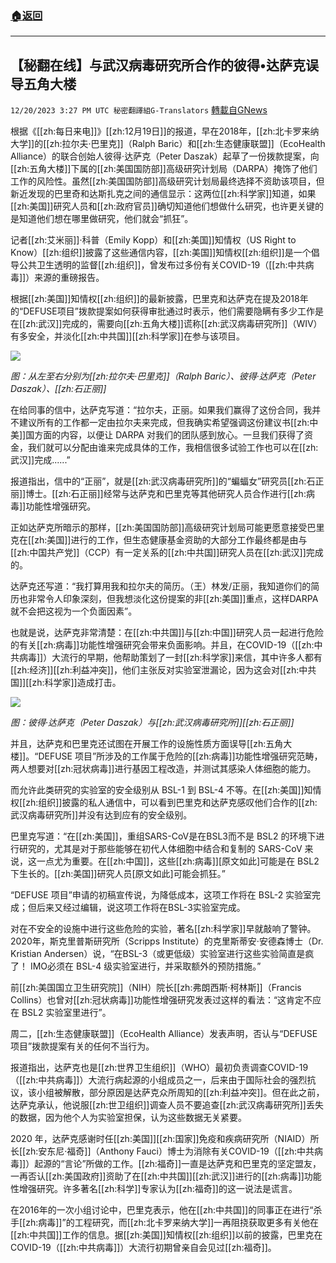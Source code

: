 ###  [:house:返回](README.md)
---


## 【秘翻在线】与武汉病毒研究所合作的彼得•达萨克误导五角大楼
`12/20/2023 3:27 PM UTC 秘密翻譯組G-Translators` [轉載自GNews](https://gnews.org/articles/2133140)

根据《[[zh:每日来电]]》[[zh:12月19日]]的报道，早在2018年，[[zh:北卡罗来纳大学]]的[[zh:拉尔夫·巴里克]]（Ralph Baric）和[[zh:生态健康联盟]]（EcoHealth Alliance）的联合创始人彼得·达萨克（Peter Daszak）起草了一份拨款提案，向[[zh:五角大楼]]下属的[[zh:美国国防部]]高级研究计划局（DARPA）掩饰了他们工作的风险性。虽然[[zh:美国国防部]]高级研究计划局最终选择不资助该项目，但新近发现的巴里奇和达斯扎克之间的通信显示：这两位[[zh:科学家]]知道，如果[[zh:美国]]研究人员和[[zh:政府官员]]确切知道他们想做什么研究，也许更关键的是知道他们想在哪里做研究，他们就会“抓狂”。

记者[[zh:艾米丽]]·科普（Emily Kopp）和[[zh:美国]]知情权（US Right to Know）[[zh:组织]]披露了这些通信内容，[[zh:美国]]知情权[[zh:组织]]是一个倡导公共卫生透明的监督[[zh:组织]]，曾发布过多份有关COVID-19（[[zh:中共病毒]]）来源的重磅报告。

根据[[zh:美国]]知情权[[zh:组织]]的最新披露，巴里克和达萨克在提及2018年的“DEFUSE项目”拨款提案如何获得审批通过时表示，他们需要隐瞒有多少工作是在[[zh:武汉]]完成的，需要向[[zh:五角大楼]]谎称[[zh:武汉病毒研究所]]（WIV）有多安全，并淡化[[zh:中共国]][[zh:科学家]]在参与该项目。

![](ipfs://QmRFhNWJG8Yg8pbJXUNRDtXkfh1Qo1cj1eQoDkj9ey8LTy?.png)

*图：从左至右分别为[[zh:拉尔夫·巴里克]]（Ralph Baric）、彼得·达萨克（Peter Daszak）、[[zh:石正丽]]*

在给同事的信中，达萨克写道：“拉尔夫，正丽。如果我们赢得了这份合同，我并不建议所有的工作都一定由拉尔夫来完成，但我确实希望强调这份建议书[[zh:中美]]国方面的内容，以便让 DARPA 对我们的团队感到放心。一旦我们获得了资金，我们就可以分配由谁来完成具体的工作，我相信很多试验工作也可以在[[zh:武汉]]完成......”

报道指出，信中的“正丽”，就是[[zh:武汉病毒研究所]]的“蝙蝠女”研究员[[zh:石正丽]]博士。[[zh:石正丽]]经常与达萨克和巴里克等其他研究人员合作进行[[zh:病毒]]功能性增强研究。

正如达萨克所暗示的那样，[[zh:美国国防部]]高级研究计划局可能更愿意接受巴里克在[[zh:美国]]进行的工作，但生态健康基金资助的大部分工作最终都是由与[[zh:中国共产党]]（CCP）有一定关系的[[zh:中共国]]研究人员在[[zh:武汉]]完成的。

达萨克还写道：“我打算用我和拉尔夫的简历。（王）林发/正丽，我知道你们的简历也非常令人印象深刻，但我想淡化这份提案的非[[zh:美国]]重点，这样DARPA就不会把这视为一个负面因素”。

也就是说，达萨克非常清楚：在[[zh:中共国]]与[[zh:中国]]研究人员一起进行危险的有关[[zh:病毒]]功能性增强研究会带来负面影响。并且，在COVID-19（[[zh:中共病毒]]）大流行的早期，他帮助策划了一封[[zh:科学家]]来信，其中许多人都有[[zh:经济]][[zh:利益冲突]]，他们主张反对实验室泄漏论，因为这会对[[zh:中共国]][[zh:科学家]]造成打击。

![](ipfs://QmQ8LWjaAJicYKNNNV4dctBKD3iQwn2zUkxd5ptKggyeip?.png)

*图：彼得·达萨克（Peter Daszak）与[[zh:武汉病毒研究所]][[zh:石正丽]]*

并且，达萨克和巴里克还试图在开展工作的设施性质方面误导[[zh:五角大楼]]。“DEFUSE 项目”所涉及的工作属于危险的[[zh:病毒]]功能性增强研究范畴，两人想要对[[zh:冠状病毒]]进行基因工程改造，并测试其感染人体细胞的能力。

而允许此类研究的实验室的安全级别从 BSL-1 到 BSL-4 不等。在[[zh:美国]]知情权[[zh:组织]]披露的私人通信中，可以看到巴里克和达萨克感叹他们合作的[[zh:武汉病毒研究所]]并没有达到应有的安全级别。

巴里克写道：“在[[zh:美国]]，重组SARS-CoV是在BSL3而不是 BSL2 的环境下进行研究的，尤其是对于那些能够在初代人体细胞中结合和复制的 SARS-CoV 来说，这一点尤为重要。在[[zh:中国]]，这些[[zh:病毒]]\[原文如此\]可能是在 BSL2 下生长的。[[zh:美国]]研究人员\[原文如此\]可能会抓狂。”

“DEFUSE 项目”申请的初稿宣传说，为降低成本，这项工作将在 BSL-2 实验室完成；但后来又经过编辑，说这项工作将在BSL-3实验室完成。

对在不安全的设施中进行这些危险的实验，著名[[zh:科学家]]早就敲响了警钟。2020年，斯克里普斯研究所（Scripps Institute）的克里斯蒂安·安德森博士（Dr. Kristian Andersen）说，“在BSL-3（或更低级）实验室进行这些实验简直是疯了！ IMO必须在 BSL-4 级实验室进行，并采取额外的预防措施。”

前[[zh:美国国立卫生研究院]]（NIH）院长[[zh:弗朗西斯·柯林斯]]（Francis Collins）也曾对[[zh:冠状病毒]]功能性增强研究发表过这样的看法：“这肯定不应在 BSL2 实验室里进行”。

周二，[[zh:生态健康联盟]]（EcoHealth Alliance）发表声明，否认与“DEFUSE项目”拨款提案有关的任何不当行为。

报道指出，达萨克也是[[zh:世界卫生组织]]（WHO）最初负责调查COVID-19（[[zh:中共病毒]]）大流行病起源的小组成员之一，后来由于国际社会的强烈抗议，该小组被解散，部分原因是达萨克众所周知的[[zh:利益冲突]]。但在此之前，达萨克承认，他说服[[zh:世卫组织]]调查人员不要追查[[zh:武汉病毒研究所]]丢失的数据，因为他个人为实验室担保，认为这些数据无关紧要。

2020 年，达萨克感谢时任[[zh:美国]][[zh:国家]]免疫和疾病研究所（NIAID）所长[[zh:安东尼·福奇]]（Anthony Fauci）博士为消除有关COVID-19（[[zh:中共病毒]]）起源的“言论”所做的工作。[[zh:福奇]]一直是达萨克和巴里克的坚定盟友，一再否认[[zh:美国政府]]资助了在[[zh:中共国]][[zh:武汉]]进行的[[zh:病毒]]功能性增强研究。许多著名[[zh:科学]]专家认为[[zh:福奇]]的这一说法是谎言。

在2016年的一次小组讨论中，巴里克表示，他在[[zh:中共国]]的同事正在进行“杀手[[zh:病毒]]”的工程研究，而[[zh:北卡罗来纳大学]]一再阻挠获取更多有关他在[[zh:中共国]]工作的信息。据[[zh:美国]]知情权[[zh:组织]]以前的披露，巴里克在COVID-19（[[zh:中共病毒]]）大流行初期曾亲自会见过[[zh:福奇]]。
